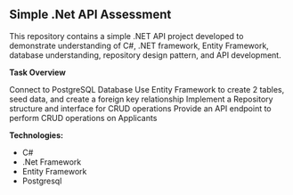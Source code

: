 ## Simple .Net API Assessment

This repository contains a simple .NET API project developed to demonstrate understanding of C#, .NET framework, Entity Framework, database understanding, repository design pattern, and API development.

**Task Overview**

Connect to PostgreSQL Database
Use Entity Framework to create 2 tables, seed data, and create a foreign key relationship
Implement a Repository structure and interface for CRUD operations
Provide an API endpoint to perform CRUD operations on Applicants

**Technologies:**

- C#
- .Net Framework
- Entity Framework
- Postgresql

